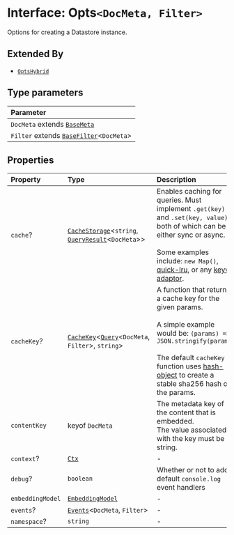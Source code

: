 # Interface: Opts`<DocMeta, Filter>`

Options for creating a Datastore instance.

## Extended By

- [`OptsHybrid`](OptsHybrid.md)

## Type parameters

| Parameter |
| :------ |
| `DocMeta` extends [`BaseMeta`](../type-aliases/BaseMeta.md) |
| `Filter` extends [`BaseFilter`](../type-aliases/BaseFilter.md)\<`DocMeta`\> |

## Properties

| Property | Type | Description | Source |
| :------ | :------ | :------ | :------ |
| `cache`? | [`CacheStorage`](../../../type-aliases/CacheStorage.md)\<`string`, [`QueryResult`](QueryResult.md)\<`DocMeta`\>\> | Enables caching for queries. Must implement `.get(key)` and `.set(key, value)`, both of which can be either sync or async.<br /><br />Some examples include: `new Map()`, [quick-lru](https://github.com/sindresorhus/quick-lru), or any [keyv adaptor](https://github.com/jaredwray/keyv). | [src/datastore/types.ts:95](https://github.com/dexaai/llm-tools/blob/f300435/src/datastore/types.ts#L95) |
| `cacheKey`? | [`CacheKey`](../../../type-aliases/CacheKey.md)\<[`Query`](Query.md)\<`DocMeta`, `Filter`\>, `string`\> | A function that returns a cache key for the given params.<br /><br />A simple example would be: `(params) => JSON.stringify(params)`<br /><br />The default `cacheKey` function uses [hash-object](https://github.com/sindresorhus/hash-object) to create a stable sha256 hash of the params. | [src/datastore/types.ts:89](https://github.com/dexaai/llm-tools/blob/f300435/src/datastore/types.ts#L89) |
| `contentKey` | keyof `DocMeta` | The metadata key of the content that is embedded.<br />The value associated with the key must be a string. | [src/datastore/types.ts:79](https://github.com/dexaai/llm-tools/blob/f300435/src/datastore/types.ts#L79) |
| `context`? | [`Ctx`](../type-aliases/Ctx.md) | - | [src/datastore/types.ts:97](https://github.com/dexaai/llm-tools/blob/f300435/src/datastore/types.ts#L97) |
| `debug`? | `boolean` | Whether or not to add default `console.log` event handlers | [src/datastore/types.ts:99](https://github.com/dexaai/llm-tools/blob/f300435/src/datastore/types.ts#L99) |
| `embeddingModel` | [`EmbeddingModel`](../../../classes/EmbeddingModel.md) | - | [src/datastore/types.ts:81](https://github.com/dexaai/llm-tools/blob/f300435/src/datastore/types.ts#L81) |
| `events`? | [`Events`](Events.md)\<`DocMeta`, `Filter`\> | - | [src/datastore/types.ts:96](https://github.com/dexaai/llm-tools/blob/f300435/src/datastore/types.ts#L96) |
| `namespace`? | `string` | - | [src/datastore/types.ts:80](https://github.com/dexaai/llm-tools/blob/f300435/src/datastore/types.ts#L80) |
